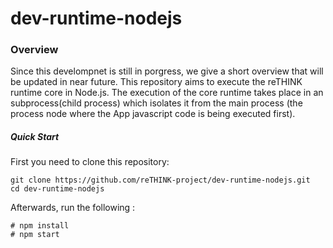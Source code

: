 # dev-runtime-nodejs
### Overview
Since this develompnet is still in porgress, we give a short overview that will be updated in near future.
This repository  aims to execute the reTHINK runtime core in Node.js. 
The execution of the core runtime takes place in an subprocess(child process) which isolates it from the main process (the process node where the App javascript code is being executed first). 

##### Quick Start
First you need to clone this repository:
```
git clone https://github.com/reTHINK-project/dev-runtime-nodejs.git
cd dev-runtime-nodejs
```

Afterwards, run the following :

```
# npm install
# npm start
```
